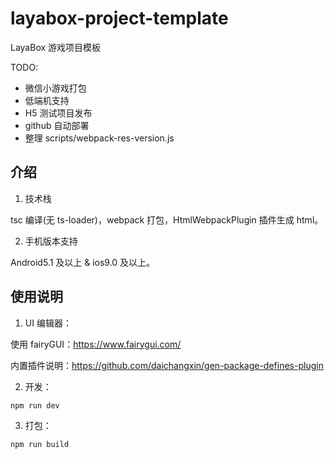 # layabox-project-template

LayaBox 游戏项目模板

TODO:

-   微信小游戏打包
-   低端机支持
-   H5 测试项目发布
-   github 自动部署
-   整理 scripts/webpack-res-version.js

## 介绍

1. 技术栈

tsc 编译(无 ts-loader)，webpack 打包，HtmlWebpackPlugin 插件生成 html。

2. 手机版本支持

Android5.1 及以上 & ios9.0 及以上。

## 使用说明

1. UI 编辑器：

使用 fairyGUI：https://www.fairygui.com/

内置插件说明：https://github.com/daichangxin/gen-package-defines-plugin

2. 开发：

```
npm run dev
```

3. 打包：

```
npm run build
```
